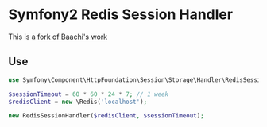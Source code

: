 # Symfony2 Redis Session Handler

This is a [fork of Baachi's work](https://github.com/Baachi/symfony/blob/redis-session-storage/src/Symfony/Component/HttpFoundation/Session/Storage/Handler/RedisSessionHandler.php)

## Use

```php
use Symfony\Component\HttpFoundation\Session\Storage\Handler\RedisSessionHandler;

$sessionTimeout = 60 * 60 * 24 * 7; // 1 week
$redisClient = new \Redis('localhost');

new RedisSessionHandler($redisClient, $sessionTimeout);
```
